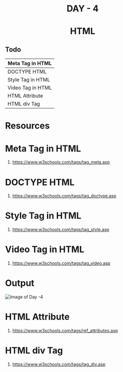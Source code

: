 
# <div align="center" >DAY - 4</div>
# <div align="center">HTML</div>

## Todo
Meta Tag in HTML | 
------------ | 
DOCTYPE HTML |
Style Tag in HTML  |
Video Tag in HTML |
HTML Attribute   |
HTML div Tag |


# Resources
# Meta Tag in HTML
1. <a href="https://www.w3schools.com/tags/tag_meta.asp">https://www.w3schools.com/tags/tag_meta.asp</a>

# DOCTYPE HTML
1. <a href="https://www.w3schools.com/tags/tag_doctype.asp">https://www.w3schools.com/tags/tag_doctype.asp</a>

# Style Tag in HTML
1. <a href="https://www.w3schools.com/tags/tag_style.asp">https://www.w3schools.com/tags/tag_style.asp</a>

# Video Tag in HTML
1. <a href="https://www.w3schools.com/tags/tag_video.asp">https://www.w3schools.com/tags/tag_video.asp</a>

# Output 
![Image of Day -4](github.com/madhukarmayank/100DAYOFCODE/blob/main/Day%20-4/video%20output.jpg)

# HTML Attribute
1. <a href="https://www.w3schools.com/tags/ref_attributes.asp">https://www.w3schools.com/tags/ref_attributes.asp</a>

# HTML div Tag
1. <a href="https://www.w3schools.com/tags/tag_div.asp">https://www.w3schools.com/tags/tag_div.asp</a>
